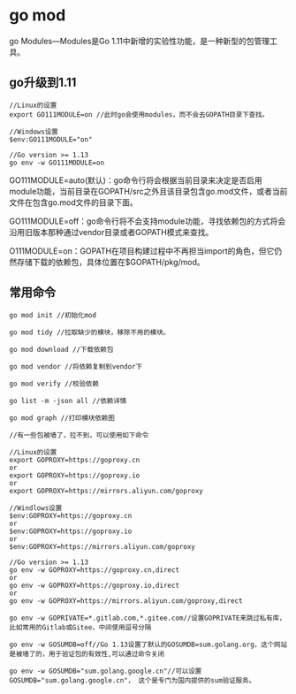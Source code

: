 # go mod

go Modules—Modules是Go 1.11中新增的实验性功能，是一种新型的包管理工具。  

## go升级到1.11

```
//Linux的设置
export GO111MODULE=on //此时go会使用modules，而不会去GOPATH目录下查找。

//Windows设置
$env:GO111MODULE="on"

//Go version >= 1.13 
go env -w GO111MODULE=on
```

GO111MODULE=auto(默认)：go命令行将会根据当前目录来决定是否启用module功能，当前目录在GOPATH/src之外且该目录包含go.mod文件，或者当前文件在包含go.mod文件的目录下面。  

GO111MODULE=off：go命令行将不会支持module功能，寻找依赖包的方式将会沿用旧版本那种通过vendor目录或者GOPATH模式来查找。  

O111MODULE=on：GOPATH在项目构建过程中不再担当import的角色，但它仍然存储下载的依赖包，具体位置在$GOPATH/pkg/mod。  

## 常用命令
```
go mod init //初始化mod
```

```
go mod tidy //拉取缺少的模块，移除不用的模块。
```

```
go mod download //下载依赖包
```

```
go mod vendor //将依赖复制到vendor下
```

```
go mod verify //校验依赖
```

```
go list -m -json all //依赖详情
```

```
go mod graph //打印模块依赖图
```
 
```
//有一些包被墙了，拉不到，可以使用如下命令  

//Linux的设置
export GOPROXY=https://goproxy.cn
or
export GOPROXY=https://goproxy.io
or
export GOPROXY=https://mirrors.aliyun.com/goproxy

//Windlows设置
$env:GOPROXY=https://goproxy.cn
or
$env:GOPROXY=https://goproxy.io
or
$env:GOPROXY=https://mirrors.aliyun.com/goproxy

//Go version >= 1.13
go env -w GOPROXY=https://goproxy.cn,direct
or
go env -w GOPROXY=https://goproxy.io,direct
or
go env -w GOPROXY=https://mirrors.aliyun.com/goproxy,direct

go env -w GOPRIVATE=*.gitlab.com,*.gitee.com//设置GOPRIVATE来跳过私有库，比如常用的Gitlab或Gitee，中间使用逗号分隔

go env -w GOSUMDB=off//Go 1.13设置了默认的GOSUMDB=sum.golang.org，这个网站是被墙了的，用于验证包的有效性,可以通过命令关闭

go env -w GOSUMDB="sum.golang.google.cn"//可以设置 GOSUMDB="sum.golang.google.cn"， 这个是专门为国内提供的sum验证服务。
```
